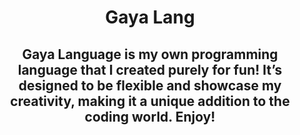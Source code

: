 <h1 align="center"> Gaya Lang </h1>

<h2 align="center"> <strong> Gaya Language </strong> is my own programming language that I created purely for fun! It’s designed to be flexible and showcase my creativity, making it a unique addition to the coding world. Enjoy! </h2>
